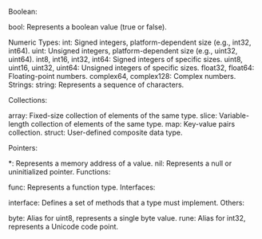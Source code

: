 Boolean:

bool: Represents a boolean value (true or false).


Numeric Types:
int: Signed integers, platform-dependent size (e.g., int32, int64).
uint: Unsigned integers, platform-dependent size (e.g., uint32, uint64).
int8, int16, int32, int64: Signed integers of specific sizes.
uint8, uint16, uint32, uint64: Unsigned integers of specific sizes.
float32, float64: Floating-point numbers.
complex64, complex128: Complex numbers.
Strings:
string: Represents a sequence of characters.


Collections:

array: Fixed-size collection of elements of the same type.
slice: Variable-length collection of elements of the same type.
map: Key-value pairs collection.
struct: User-defined composite data type.


Pointers:

*: Represents a memory address of a value.
nil: Represents a null or uninitialized pointer.
Functions:

func: Represents a function type.
Interfaces:

interface: Defines a set of methods that a type must implement.
Others:

byte: Alias for uint8, represents a single byte value.
rune: Alias for int32, represents a Unicode code point.
















